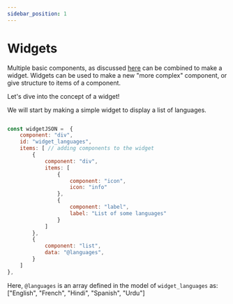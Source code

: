 ```yaml
---
sidebar_position: 1
---
```



# Widgets

Multiple basic components, as discussed [here](../components/) can be combined to make a widget. 
Widgets can be used to make a new "more complex" component, or give structure to items of a component.

Let's dive into the concept of a widget!

We will start by making a simple widget to display a list of languages.

```js title="basicWidget.js"

const widgetJSON =  {
    component: "div", 
    id: "widget_languages", 
    items: [ // adding components to the widget
        {
            component: "div",
            items: [
                {
                    component: "icon",
                    icon: "info"
                },
                {
                    component: "label",
                    label: "List of some languages"
                }
            ]
        },
        {
            component: "list",
            data: "@languages",
        }
    ]
},
```

Here, `@languages` is an array defined in the model of `widget_languages` as: ["English", "French", "Hindi", "Spanish", "Urdu"]
